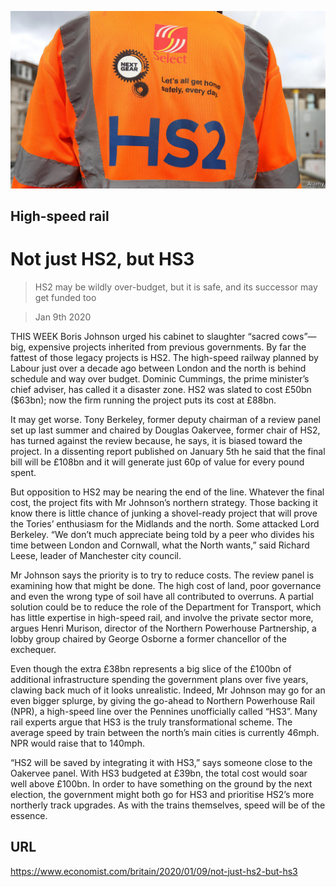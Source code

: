 ![](./images/20200111_BRP502.jpg)

## High-speed rail

# Not just HS2, but HS3

> HS2 may be wildly over-budget, but it is safe, and its successor may get funded too

> Jan 9th 2020

THIS WEEK Boris Johnson urged his cabinet to slaughter “sacred cows”—big, expensive projects inherited from previous governments. By far the fattest of those legacy projects is HS2. The high-speed railway planned by Labour just over a decade ago between London and the north is behind schedule and way over budget. Dominic Cummings, the prime minister’s chief adviser, has called it a disaster zone. HS2 was slated to cost £50bn ($63bn); now the firm running the project puts its cost at £88bn.

It may get worse. Tony Berkeley, former deputy chairman of a review panel set up last summer and chaired by Douglas Oakervee, former chair of HS2, has turned against the review because, he says, it is biased toward the project. In a dissenting report published on January 5th he said that the final bill will be £108bn and it will generate just 60p of value for every pound spent.

But opposition to HS2 may be nearing the end of the line. Whatever the final cost, the project fits with Mr Johnson’s northern strategy. Those backing it know there is little chance of junking a shovel-ready project that will prove the Tories’ enthusiasm for the Midlands and the north. Some attacked Lord Berkeley. “We don’t much appreciate being told by a peer who divides his time between London and Cornwall, what the North wants,” said Richard Leese, leader of Manchester city council.

Mr Johnson says the priority is to try to reduce costs. The review panel is examining how that might be done. The high cost of land, poor governance and even the wrong type of soil have all contributed to overruns. A partial solution could be to reduce the role of the Department for Transport, which has little expertise in high-speed rail, and involve the private sector more, argues Henri Murison, director of the Northern Powerhouse Partnership, a lobby group chaired by George Osborne a former chancellor of the exchequer.

Even though the extra £38bn represents a big slice of the £100bn of additional infrastructure spending the government plans over five years, clawing back much of it looks unrealistic. Indeed, Mr Johnson may go for an even bigger splurge, by giving the go-ahead to Northern Powerhouse Rail (NPR), a high-speed line over the Pennines unofficially called “HS3”. Many rail experts argue that HS3 is the truly transformational scheme. The average speed by train between the north’s main cities is currently 46mph. NPR would raise that to 140mph.

“HS2 will be saved by integrating it with HS3,” says someone close to the Oakervee panel. With HS3 budgeted at £39bn, the total cost would soar well above £100bn. In order to have something on the ground by the next election, the government might both go for HS3 and prioritise HS2’s more northerly track upgrades. As with the trains themselves, speed will be of the essence.

## URL

https://www.economist.com/britain/2020/01/09/not-just-hs2-but-hs3
